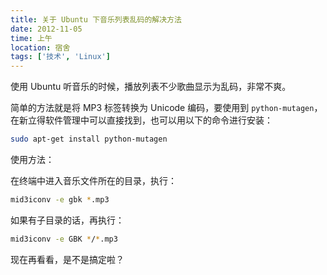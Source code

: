```yaml
---
title: 关于 Ubuntu 下音乐列表乱码的解决方法
date: 2012-11-05
time: 上午
location: 宿舍
tags: ['技术', 'Linux']
---
```


使用 Ubuntu 听音乐的时候，播放列表不少歌曲显示为乱码，非常不爽。

简单的方法就是将 MP3 标签转换为 Unicode 编码，要使用到 `python-mutagen`，在新立得软件管理中可以直接找到，也可以用以下的命令进行安装：

```bash
sudo apt-get install python-mutagen
```

使用方法：

在终端中进入音乐文件所在的目录，执行：

```bash
mid3iconv -e gbk *.mp3
```

如果有子目录的话，再执行：

```bash
mid3iconv -e GBK */*.mp3
```

现在再看看，是不是搞定啦？

